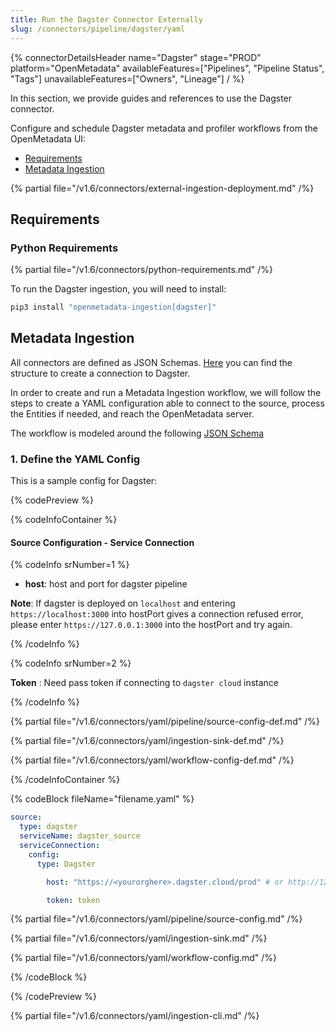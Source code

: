 ```yaml
---
title: Run the Dagster Connector Externally
slug: /connectors/pipeline/dagster/yaml
---
```


{% connectorDetailsHeader
name="Dagster"
stage="PROD"
platform="OpenMetadata"
availableFeatures=["Pipelines", "Pipeline Status", "Tags"]
unavailableFeatures=["Owners", "Lineage"]
/ %}


In this section, we provide guides and references to use the Dagster connector.

Configure and schedule Dagster metadata and profiler workflows from the OpenMetadata UI:

- [Requirements](#requirements)
- [Metadata Ingestion](#metadata-ingestion)

{% partial file="/v1.6/connectors/external-ingestion-deployment.md" /%}

## Requirements

### Python Requirements

{% partial file="/v1.6/connectors/python-requirements.md" /%}

To run the Dagster ingestion, you will need to install:

```bash
pip3 install "openmetadata-ingestion[dagster]"
```

## Metadata Ingestion

All connectors are defined as JSON Schemas.
[Here](https://github.com/open-metadata/OpenMetadata/blob/main/openmetadata-spec/src/main/resources/json/schema/entity/services/connections/pipeline/dagsterConnection.json)
you can find the structure to create a connection to Dagster.

In order to create and run a Metadata Ingestion workflow, we will follow
the steps to create a YAML configuration able to connect to the source,
process the Entities if needed, and reach the OpenMetadata server.

The workflow is modeled around the following
[JSON Schema](https://github.com/open-metadata/OpenMetadata/blob/main/openmetadata-spec/src/main/resources/json/schema/metadataIngestion/workflow.json)

### 1. Define the YAML Config

This is a sample config for Dagster:

{% codePreview %}

{% codeInfoContainer %}

#### Source Configuration - Service Connection

{% codeInfo srNumber=1 %}

- **host**: host and port for dagster pipeline

**Note**: If dagster is deployed on `localhost` and entering `https://localhost:3000` into hostPort gives a connection refused error, please enter `https://127.0.0.1:3000` into the hostPort and try again.

{% /codeInfo %}

{% codeInfo srNumber=2 %}

**Token** : Need pass token if connecting to `dagster cloud` instance

{% /codeInfo %}


{% partial file="/v1.6/connectors/yaml/pipeline/source-config-def.md" /%}

{% partial file="/v1.6/connectors/yaml/ingestion-sink-def.md" /%}

{% partial file="/v1.6/connectors/yaml/workflow-config-def.md" /%}

{% /codeInfoContainer %}

{% codeBlock fileName="filename.yaml" %}


```yaml {% isCodeBlock=true %}
source:
  type: dagster
  serviceName: dagster_source
  serviceConnection:
    config:
      type: Dagster
```
```yaml {% srNumber=1 %}
        host: "https://<yourorghere>.dagster.cloud/prod" # or http://127.0.0.1:3000
```
```yaml {% srNumber=2 %}
        token: token
```

{% partial file="/v1.6/connectors/yaml/pipeline/source-config.md" /%}

{% partial file="/v1.6/connectors/yaml/ingestion-sink.md" /%}

{% partial file="/v1.6/connectors/yaml/workflow-config.md" /%}

{% /codeBlock %}

{% /codePreview %}

{% partial file="/v1.6/connectors/yaml/ingestion-cli.md" /%}
